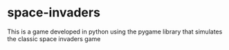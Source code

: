# space-invaders

This is a game developed in python using the pygame library that simulates the classic space invaders game
